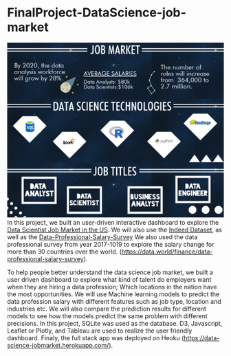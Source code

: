 # FinalProject-DataScience-job-market
![Data Science](Images/data-science-ultimate-guide-infographic.png)
In this project, we built an user-driven interactive dashboard to explore the [Data Scientist Job Market in the US](https://www.kaggle.com/sl6149/data-scientist-job-market-in-the-us).
We will also use the [Indeed Dataset](https://www.kaggle.com/elroyggj/indeed-dataset-data-scientistanalystengineer#indeed_job_dataset.csv), as well as the [Data-Professional-Salary-Survey](https://data.world/finance/data-professional-salary-survey)
We also used the data professional survey from year 2017-1019 to explore the salary change for more than 30 countries over the world. (https://data.world/finance/data-professional-salary-survey).
  
  To help people better understand the data science job market, we built a user driven dashboard to explore what kind of talent do employers want when they are hiring a data profession; 
  Which locations in the nation have the most opportunities. 
  We will use Machine learning models to predict the data profession salary with different features such as job type, location and industries etc. We will also compare the prediction results for different models to see how the models predict the same problem with different precisions.
 In this project, SQLite was used as the database. D3, Javascript, Leaflet or Plotly, and Tableau are used to realize the user friendly dashboard.
 Finaly, the full stack app was deployed on Heoku (https://data-science-jobmarket.herokuapp.com/).
